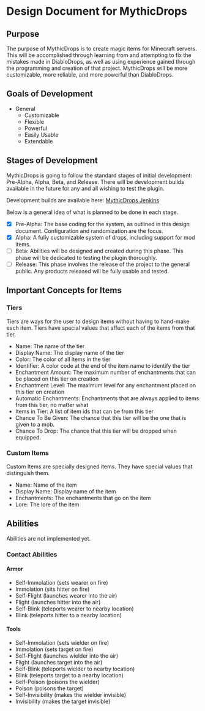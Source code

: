 # Design Document for MythicDrops

## Purpose
The purpose of MythicDrops is to create magic items for Minecraft servers. This will be accomplished through
learning from and attempting to fix the mistakes made in DiabloDrops, as well as using experience gained through
the programming and creation of that project. MythicDrops will be more customizable, more reliable, and more
powerful than DiabloDrops.

## Goals of Development
* General
  * Customizable
  * Flexible
  * Powerful
  * Easily Usable
  * Extendable

## Stages of Development
MythicDrops is going to follow the standard stages of initial development: Pre-Alpha, Alpha, Beta, and Release. There will
be development builds available in the future for any and all wishing to test the plugin.

Development builds are available here: [MythicDrops Jenkins](https://topplethenun.ci.cloudbees.com/job/MythicDrops/lastSuccessfulBuild/)

Below is a general idea of what is planned to be done in each stage.

- [x] Pre-Alpha: The base coding for the system, as outlined in this design document. Configuration and randomization are the focus.
- [x] Alpha: A fully customizable system of drops, including support for mod items.
- [ ] Beta: Abilities will be designed and created during this phase. This phase will be dedicated to testing the plugin thoroughly.
- [ ] Release: This phase involves the release of the project to the general public. Any products released will be fully usable and tested.

## Important Concepts for Items
### Tiers
Tiers are ways for the user to design items without having to hand-make each item. Tiers have special values that affect each of the items from that tier.
* Name: The name of the tier
* Display Name: The display name of the tier
* Color: The color of all items in the tier
* Identifier: A color code at the end of the item name to identify the tier
* Enchantment Amount: The maximum number of enchantments that can be placed on this tier on creation
* Enchantment Level: The maximum level for any enchantment placed on this tier on creation
* Automatic Enchantments: Enchantments that are always applied to items from this tier, no matter what
* Items in Tier: A list of item ids that can be from this tier
* Chance To Be Given: The chance that this tier will be the one that is given to a mob.
* Chance To Drop: The chance that this tier will be dropped when equipped.

### Custom Items
Custom Items are specially designed items. They have special values that distinguish them.
* Name: Name of the item
* Display Name: Display name of the item
* Enchantments: The enchantments that go on the item
* Lore: The lore of the item

## Abilities
Abilities are not implemented yet.
### Contact Abilities
#### Armor
* Self-Immolation (sets wearer on fire)
* Immolation (sits hitter on fire)
* Self-Flight (launches wearer into the air)
* Flight (launches hitter into the air)
* Self-Blink (teleports wearer to nearby location)
* Blink (teleports hitter to a nearby location)

#### Tools
* Self-Immolation (sets wielder on fire)
* Immolation (sets target on fire)
* Self-Flight (launches wielder into the air)
* Flight (launches target into the air)
* Self-Blink (teleports wielder to nearby location)
* Blink (teleports target to a nearby location)
* Self-Poison (poisons the wielder)
* Poison (poisons the target)
* Self-Invisibility (makes the wielder invisible)
* Invisibility (makes the target invisible)
